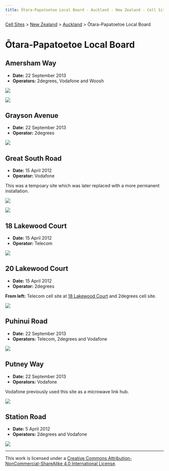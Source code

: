 ```yaml
---
title: Ōtara-Papatoetoe Local Board - Auckland - New Zealand - Cell Sites
---
```


[Cell Sites](../../../) > [New Zealand](../../) > [Auckland](../) > Ōtara-Papatoetoe Local Board

# Ōtara-Papatoetoe Local Board

## Amersham Way

* **Date:** 22 September 2013
* **Operators:** 2degrees, Vodafone and Woosh

![](https://f001.backblazeb2.com/file/CellSites/NZ/AUK/%C5%8Ctara-Papatoetoe/20130922-141715.jpg)

![](https://f001.backblazeb2.com/file/CellSites/NZ/AUK/%C5%8Ctara-Papatoetoe/20130922-142205.jpg)

## Grayson Avenue

* **Date:** 22 September 2013
* **Operator:** 2degrees

![](https://f001.backblazeb2.com/file/CellSites/NZ/AUK/%C5%8Ctara-Papatoetoe/20130922-125014.jpg)

## Great South Road

* **Date:** 15 April 2012
* **Operator:** Vodafone

This was a tempoary site which was later replaced with a more permanent installation.

![](https://f001.backblazeb2.com/file/CellSites/NZ/AUK/%C5%8Ctara-Papatoetoe/20120415-160605.jpg)

![](https://f001.backblazeb2.com/file/CellSites/NZ/AUK/%C5%8Ctara-Papatoetoe/20120415-160922.jpg)

## 18 Lakewood Court

* **Date:** 15 April 2012
* **Operator:** Telecom

![](https://f001.backblazeb2.com/file/CellSites/NZ/AUK/%C5%8Ctara-Papatoetoe/20120415-161326.jpg)

## 20 Lakewood Court

* **Date:** 15 April 2012
* **Operator:** 2degrees

**From left:** Telecom cell site at [18 Lakewood Court](#18-lakewood-court) and 2degrees cell site.

![](https://f001.backblazeb2.com/file/CellSites/NZ/AUK/%C5%8Ctara-Papatoetoe/20120415-161729.jpg)

## Puhinui Road

* **Date:** 22 September 2013
* **Operators:** Telecom, 2degrees and Vodafone

![](https://f001.backblazeb2.com/file/CellSites/NZ/AUK/%C5%8Ctara-Papatoetoe/20130922-122544.jpg)

## Putney Way

* **Date:** 22 September 2013
* **Operators:** Vodafone

Vodafone previously used this site as a microwave link hub.

![](https://f001.backblazeb2.com/file/CellSites/NZ/AUK/%C5%8Ctara-Papatoetoe/20130922-141429.jpg)

## Station Road

* **Date:** 5 April 2012
* **Operators:** 2degrees and Vodafone

![](https://f001.backblazeb2.com/file/CellSites/NZ/AUK/%C5%8Ctara-Papatoetoe/20120405-173835.jpg)

---

This work is licensed under a [Creative Commons Attribution-NonCommercial-ShareAlike 4.0 International License](http://creativecommons.org/licenses/by-nc-sa/4.0/).
